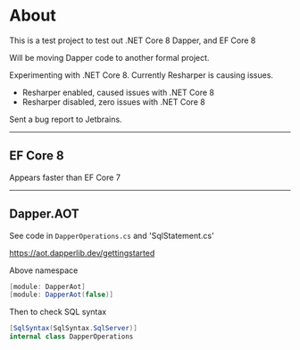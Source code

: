 ﻿# About

This is a test project to test out .NET Core 8 Dapper, and EF Core 8

Will be moving Dapper code to another formal project.

Experimenting with .NET Core 8. Currently Resharper is causing issues.

- Resharper enabled, caused issues with .NET Core 8
- Resharper disabled, zero issues with .NET Core 8

Sent a bug report to Jetbrains. 

---

## EF Core 8

Appears faster than EF Core 7

---

## Dapper.AOT

See code in `DapperOperations.cs` and 'SqlStatement.cs'

https://aot.dapperlib.dev/gettingstarted

Above namespace

```csharp
[module: DapperAot]
[module: DapperAot(false)]
```

Then to check SQL syntax

```csharp
[SqlSyntax(SqlSyntax.SqlServer)]
internal class DapperOperations
```

